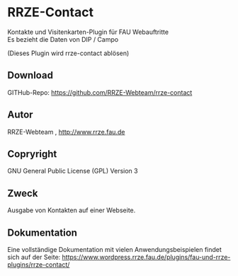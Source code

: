 # RRZE-Contact

Kontakte und Visitenkarten-Plugin für FAU Webauftritte  
Es bezieht die Daten von DIP / Campo

(Dieses Plugin wird rrze-contact ablösen)

## Download 

GITHub-Repo: https://github.com/RRZE-Webteam/rrze-contact


## Autor 
RRZE-Webteam , http://www.rrze.fau.de

## Copryright

GNU General Public License (GPL) Version 3


## Zweck 

Ausgabe von Kontakten auf einer Webseite.


## Dokumentation

Eine vollständige Dokumentation mit vielen Anwendungsbeispielen findet sich auf der Seite: 
https://www.wordpress.rrze.fau.de/plugins/fau-und-rrze-plugins/rrze-contact/

